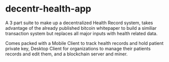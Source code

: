 # decentr-health-app

A 3 part suite to make up a decentralized Health Record system, takes advantage of the already published bitcoin whitepaper to build a similiar transaction system but replaces all major inputs with health related data.

Comes packed with a Mobile Client to track health records and hold patient private key, Desktop Client for organizations to manage their patients records and edit them, and a blockchain server and miner.
